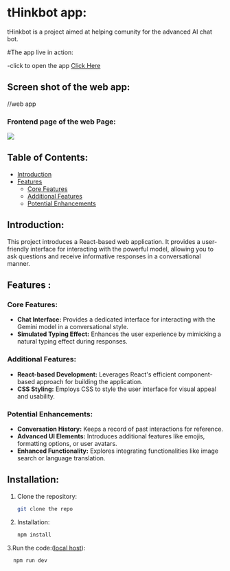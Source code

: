# tHinkbot app:

tHinkbot is a project aimed at helping comunity for the advanced AI chat bot.

#The app live in action:

-click to open the app [Click Here](https://t-h-inkbot.vercel.app/)

## Screen shot of the web app:
//web app
### Frontend page of the web Page:
<img src="https://utfs.io/f/mJvRnIkXEid5MKMLkTS0NRHvAfoKQiFtc7Os63hCJ5lbISa4">

## Table of Contents:

- [Introduction](#introduction)
- [Features](#features)
  - [Core Features](#core-features)
  - [Additional Features](#additional-features)
  - [Potential Enhancements](#potential-enhancements)

## Introduction:

This project introduces a React-based web application. It provides a user-friendly interface for interacting with the powerful model, allowing you to ask questions and receive informative responses in a conversational manner.

## Features :

### Core Features:

- **Chat Interface:** Provides a dedicated interface for interacting with the Gemini model in a conversational style.
- **Simulated Typing Effect:** Enhances the user experience by mimicking a natural typing effect during responses.


### Additional Features:

- **React-based Development:** Leverages React's efficient component-based approach for building the application.
- **CSS Styling:** Employs CSS to style the user interface for visual appeal and usability.

### Potential Enhancements:

- **Conversation History:** Keeps a record of past interactions for reference.
- **Advanced UI Elements:** Introduces additional features like emojis, formatting options, or user avatars.
- **Enhanced Functionality:** Explores integrating functionalities like image search or language translation.

## Installation:

1. Clone the repository:

   ```bash
   git clone the repo
2. Installation: 
   
   ```bash
   npm install   
 3.Run the code:([local host](http://localhost:3000)):

   ```bash
     npm run dev 

  
